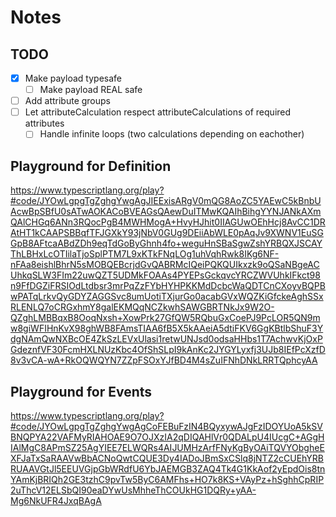 # Notes

## TODO

- [x] Make payload typesafe
  - [ ] Make payload REAL safe
- [ ] Add attribute groups
- [ ] Let attributeCalculation respect attributeCalculations of required attributes
  - [ ] Handle infinite loops (two calculations depending on eachother)

## Playground for Definition

<https://www.typescriptlang.org/play?#code/JYOwLgpgTgZghgYwgAgJIEExisARgV0mQG8AoZC5YAEwC5kBnbUAcwBpSBfU0sATwAOKACoBVEAGsQAewDuITMwKQAIhBihgYYNJANkAXmQAlCHGq6ANn3RQocPgB4MWHMogA+HvyHJhit0IIAGUwOEhHcj8AvCC1DRAtHT1kCAAPSBBqfTFJGXkY93jNbV0GUg9DEiiAbWLE0pAqJv9XWNV1EuSGGpB8AFtcaABdZDh9eqTdGoByGhnh4fo+weguHnSBaSgwZshYRBQXJSCAYThLBHxLcOTIilaTjoSplPTM7L9xKTkFNqLOg1uhVqhRwk8IKg6NF-nFAa8eishlBhrN5sMOBQEBcrjdGvQABRMcIQeiPQKQUIkxzk9oQSaNBgeACUhkqSLW3FIm22uwQZT5UDMkFOAAs4PYEPsGckqvcYRCZWVUhkIFkct98n9FfDGZiFRSIOdLtdbsr3mrPqZzFYbHYHPKKMdDcbcWaQDTCnCXoyvBQPBwPATqLrkvQyGDYZAGGSvc8umUotiTXjurGo0acabGVxWQZKiGfckeAghSSxRLENLQ7oCRGxhmY8galEKMQqNCZkwhSAWGBRTNkJx9W2O-QZghLMBBqxB8OoqNxsh+XowPrk27GfQW5RQbuGxCoePJ9PcLOR5QN9mw8giWFIHnKvX98ghWB8FAmsTIAA6fB5X5kAAeiA5dtiFKV6GgKBtlbShuF3YdgNAmQwNXBcOE4ZkSzLEVxUlasi1retwUNJsd0odsaHHbs1T7AchwvKjOxPGdeznfVF30FcmHXLNUzKbc4OfShSLpI9kAnKc2JYGYLyxfj3UJb8IEfPcXzfD8v3vCA-wA+RkOQWQYN7ZZpFSOxYJfBD4M4sZuIFNhDNkLRRTQphcyAA>

## Playground for Events

<https://www.typescriptlang.org/play?#code/JYOwLgpgTgZghgYwgAgCoFEBuFzIN4BQyxywAJgFzIDOYUoA5kSVBNQPYA22VAFMyRIAHOAE9O7OJXzIA2qDIQAHlVr0QDALpU4IUcgC+AGgHIAlMgC8APmSZ25AgYIEE7ELWQRs4AIJUMHzArfFNyKgByOAiTQVYObgheEXFJaTxSaRAAVwBbACNoQwtCQUE3Dy4IADoJBmSxCSlq8jNTZ2cCUEhYRBRUAAVGtJl5EEUVGjpGbWRdfU6YbJAEMGB3ZAQ4Tk4G1KkAof2yEpdOis8tnYAmKjBRIQh2GE3tzhC9pvTw5ByC6AMFhs+HO7k8KS+VAyPz+hSghhCpRIP2uThcV12ELSbQI90eaDYwUsMhheThCOUkHG1DQRy+yAA-Mg6NkUFR4JxqBAgA>
